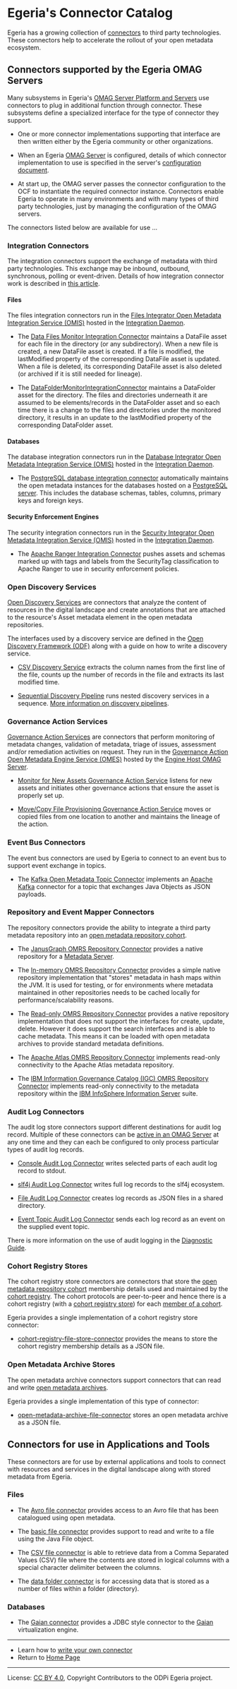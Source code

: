 <!-- SPDX-License-Identifier: CC-BY-4.0 -->
<!-- Copyright Contributors to the ODPi Egeria project. -->

# Egeria's Connector Catalog

Egeria has a growing collection of [connectors](../developer-guide/what-is-a-connector.md) to third party technologies.
These connectors help to accelerate the rollout of your open metadata ecosystem.

## Connectors supported by the Egeria OMAG Servers

Many subsystems in Egeria's 
[OMAG Server Platform and Servers](../../../open-metadata-implementation/admin-services/docs/concepts/omag-server-platform.md) 
use connectors to plug in additional function through connector. 
These subsystems define a specialized interface for the type of connector they support.

* One or more connector implementations supporting that interface are then written either by the Egeria community or
other organizations.

* When an Egeria [OMAG Server](../../../open-metadata-implementation/admin-services/docs/concepts/omag-server.md) is configured, 
details of which connector implementation to use is specified in the
server's 
[configuration document](../../../open-metadata-implementation/admin-services/docs/concepts/configuration-document.md).  

* At start up, the OMAG server passes the connector configuration to the OCF to
instantiate the required connector instance.  Connectors enable Egeria to operate in many environments
and with many types of third party technologies, just by managing the configuration of the OMAG servers.

The connectors listed below are available for use ...

### Integration Connectors

The integration connectors support the exchange of metadata with third party technologies.  This exchange
may be inbound, outbound, synchronous, polling or event-driven.  Details of how integration connector work is
described in [this article](../../../open-metadata-implementation/governance-servers/integration-daemon-services/docs/integration-connector.md).

#### Files

The files integration connectors run in the 
[Files Integrator Open Metadata Integration Service (OMIS)](../../../open-metadata-implementation/integration-services/files-integrator)
hosted in the [Integration Daemon](../../../open-metadata-implementation/admin-services/docs/concepts/integration-daemon.md).

* The [Data Files Monitor Integration Connector](../../../open-metadata-implementation/adapters/open-connectors/integration-connectors/files-integration-connectors)
  maintains a DataFile asset for each file in the directory (or any subdirectory).
  When a new file is created, a new DataFile asset is created.  If a file is modified, the lastModified property
  of the corresponding DataFile asset is updated.  When a file is deleted, its corresponding DataFile asset is also deleted 
  (or archived if it is still needed for lineage).

* The [DataFolderMonitorIntegrationConnector](../../../open-metadata-implementation/adapters/open-connectors/integration-connectors/files-integration-connectors)
  maintains a DataFolder asset for the directory.  The files and directories
  underneath it are assumed to be elements/records in the DataFolder asset and so each time there is a change to the
  files and directories under the monitored directory, it results in an update to the lastModified property
  of the corresponding DataFolder asset.

#### Databases

The database integration connectors run in the 
[Database Integrator Open Metadata Integration Service (OMIS)](../../../open-metadata-implementation/integration-services/database-integrator)
hosted in the [Integration Daemon](../../../open-metadata-implementation/admin-services/docs/concepts/integration-daemon.md).

* The [PostgreSQL database integration connector](https://github.com/odpi/egeria-database-connectors/tree/main/postgres-connector)
  automatically maintains the open metadata instances for the databases hosted on a [PostgreSQL server](https://www.postgresql.org).
  This includes the database schemas, tables, columns, primary keys and foreign keys.

#### Security Enforcement Engines

The security integration connectors run in the 
[Security Integrator Open Metadata Integration Service (OMIS)](../../../open-metadata-implementation/integration-services/security-integrator)
hosted in the [Integration Daemon](../../../open-metadata-implementation/admin-services/docs/concepts/integration-daemon.md).

* The [Apache Ranger Integration Connector](../../../open-metadata-implementation/adapters/open-connectors/governance-daemon-connectors/security-sync-connectors/ranger-connector)
  pushes assets and schemas marked up with tags and labels from the SecurityTag classification to Apache Ranger
  to use in security enforcement policies.

### Open Discovery Services

[Open Discovery Services](../../../open-metadata-implementation/frameworks/open-discovery-framework/docs/discovery-service.md) 
are connectors that analyze the content of resources in the digital landscape and create annotations
that are attached to the resource's Asset metadata element in the open metadata repositories.

The interfaces used by a discovery service are defined in
the [Open Discovery Framework (ODF)](../../../open-metadata-implementation/frameworks/open-discovery-framework)
along with a guide on how to write a discovery service.

* [CSV Discovery Service](../../../open-metadata-implementation/adapters/open-connectors/discovery-service-connectors)
  extracts the column names from the first line of the file, counts up the number of records in the file
  and extracts its last modified time.
  
* [Sequential Discovery Pipeline](../../../open-metadata-implementation/adapters/open-connectors/discovery-service-connectors)
  runs nested discovery services in a sequence. 
  [More information on discovery pipelines](../../../open-metadata-implementation/frameworks/open-discovery-framework/docs/discovery-pipeline.md).
      

### Governance Action Services

[Governance Action Services](../../../open-metadata-implementation/frameworks/governance-action-framework/docs/governance-action-service.md) 
are connectors that perform monitoring of metadata changes, validation of metadata, triage of issues, 
assessment and/or remediation activities on request.
They run in the
[Governance Action Open Metadata Engine Service (OMES)](../../../open-metadata-implementation/engine-services/governance-action)
hosted by the
[Engine Host OMAG Server](../../../open-metadata-implementation/admin-services/docs/concepts/engine-host.md).

* [Monitor for New Assets Governance Action Service](../../../open-metadata-implementation/adapters/open-connectors/governance-action-connectors)
  listens for new assets and initiates other governance actions that ensure the asset is properly set up.
  
* [Move/Copy File Provisioning Governance Action Service](../../../open-metadata-implementation/adapters/open-connectors/governance-action-connectors)
  moves or copied files from one location to another and maintains the lineage of the action.

### Event Bus Connectors

The event bus connectors are used by Egeria to connect to an event bus to support event exchange
in topics.

* The [Kafka Open Metadata Topic Connector](../../../open-metadata-implementation/adapters/open-connectors/event-bus-connectors/open-metadata-topic-connectors/kafka-open-metadata-topic-connector) implements 
an [Apache Kafka](https://kafka.apache.org/) connector for a topic that exchanges
Java Objects as JSON payloads.

### Repository and Event Mapper Connectors

The repository connectors provide the ability to integrate a third party metadata repository
into an [open metadata repository cohort](../../../open-metadata-implementation/repository-services/docs/open-metadata-repository-cohort.md).

* The [JanusGraph OMRS Repository Connector](../../../open-metadata-implementation/adapters/open-connectors/repository-services-connectors/open-metadata-collection-store-connectors/graph-repository-connector)
  provides a native repository for a [Metadata Server](../../../open-metadata-implementation/admin-services/docs/concepts/metadata-server.md).
  
* The [In-memory OMRS Repository Connector](../../../open-metadata-implementation/adapters/open-connectors/repository-services-connectors/open-metadata-collection-store-connectors/inmemory-repository-connector)
  provides a simple native repository implementation that "stores" metadata in hash maps within the JVM. 
  It is used for testing, or for environments where metadata maintained in other repositories
  needs to be cached locally for performance/scalability reasons.

* The [Read-only OMRS Repository Connector](../../../open-metadata-implementation/adapters/open-connectors/repository-services-connectors/open-metadata-collection-store-connectors/inmemory-repository-connector)
  provides a native repository implementation 
  that does not support the interfaces for create, update, delete.  However it does support the search interfaces
  and is able to cache metadata.  This means it can be loaded with open metadata archives to provide
  standard metadata definitions.
  
* The [Apache Atlas OMRS Repository Connector](https://github.com/odpi/egeria-connector-hadoop-ecosystem) 
  implements read-only connectivity to the Apache Atlas metadata repository.
  
* The [IBM Information Governance Catalog (IGC) OMRS Repository Connector](https://github.com/odpi/egeria-connector-ibm-information-server)
  implements read-only connectivity to the metadata repository within the 
  [IBM InfoSphere Information Server](https://www.ibm.com/analytics/information-server) suite.

### Audit Log Connectors

The audit log store connectors support different destinations for audit log record.
Multiple of these connectors can be [active in an OMAG Server](../../../open-metadata-implementation/admin-services/docs/user/configuring-the-audit-log.md)
at any one time and they can each be configured to only process particular types of audit log records.

* [Console Audit Log Connector](../../../open-metadata-implementation/adapters/open-connectors/repository-services-connectors/audit-log-connectors/audit-log-console-connector)
  writes selected parts of each audit log record to stdout.

* [slf4j Audit Log Connector](../../../open-metadata-implementation/adapters/open-connectors/repository-services-connectors/audit-log-connectors/audit-log-slf4j-connector)
  writes full log records to the slf4j ecosystem.

* [File Audit Log Connector](../../../open-metadata-implementation/adapters/open-connectors/repository-services-connectors/audit-log-connectors/audit-log-file-connector)
  creates log records as JSON files in a shared directory.

* [Event Topic Audit Log Connector](../../../open-metadata-implementation/adapters/open-connectors/repository-services-connectors/audit-log-connectors/audit-log-event-topic-connector)
  sends each log record as an event on the supplied event topic.

There is more information on the use of audit logging in the [Diagnostic Guide](../diagnostic-guide).

### Cohort Registry Stores

The cohort registry store connectors are connectors that store the
[open metadata repository cohort](../../../open-metadata-implementation/repository-services/docs/open-metadata-repository-cohort.md)
membership details used and maintained by the [cohort registry](../../../open-metadata-implementation/repository-services/docs/component-descriptions/cohort-registry.md).
The cohort protocols are peer-to-peer and hence there is a cohort registry
(with a [cohort registry store](../../../open-metadata-implementation/repository-services/docs/component-descriptions/connectors/cohort-registry-store-connector.md))
for each [member of a cohort](../../../open-metadata-implementation/admin-services/docs/concepts/cohort-member.md).

Egeria provides a single implementation of a
cohort registry store connector:

* [cohort-registry-file-store-connector](../../../open-metadata-implementation/adapters/open-connectors/repository-services-connectors/cohort-registry-store-connectors/cohort-registry-file-store-connector)
  provides the means to store the cohort registry membership details as a JSON file.
  
### Open Metadata Archive Stores

The open metadata archive connectors support connectors that can
read and write [open metadata archives](../../../open-metadata-resources/open-metadata-archives).

Egeria provides a single implementation of
this type of connector:

* [open-metadata-archive-file-connector](../../../open-metadata-implementation/adapters/open-connectors/repository-services-connectors/open-metadata-archive-connectors/open-metadata-archive-file-connector)
 stores an open metadata archive as a JSON file.
  
  
## Connectors for use in Applications and Tools

These connectors are for use by external applications and tools to connect with resources 
and services in the digital landscape along with stored metadata from Egeria.

### Files

* The [Avro file connector](../../../open-metadata-implementation/adapters/open-connectors/data-store-connectors/file-connectors/avro-file-connector) 
  provides access to an Avro file that has been catalogued using open metadata.
  
* The [basic file connector](../../../open-metadata-implementation/adapters/open-connectors/data-store-connectors/file-connectors/basic-file-connector) 
  provides support to read and write to a file using the Java File object.  

* The [CSV file connector](../../../open-metadata-implementation/adapters/open-connectors/data-store-connectors/file-connectors/csv-file-connector) 
  is able to retrieve data from a Comma Separated Values (CSV) file where the contents are stored in logical columns
  with a special character delimiter between the columns.
  
* The [data folder connector](../../../open-metadata-implementation/adapters/open-connectors/data-store-connectors/file-connectors/data-folder-connector)
  is for accessing data that is
  stored as a number of files within a folder (directory).
  
### Databases

 
* The [Gaian connector](../../../open-metadata-implementation/adapters/open-connectors/data-store-connectors/gaian-connector)
  provides a JDBC style connector to the [Gaian](https://github.com/gaiandb/gaiandb) virtualization engine.


----
* Learn how to [write your own connector](../developer-guide/what-is-a-connector.md)
* Return to [Home Page](../../../index.md)


----
License: [CC BY 4.0](https://creativecommons.org/licenses/by/4.0/),
Copyright Contributors to the ODPi Egeria project.